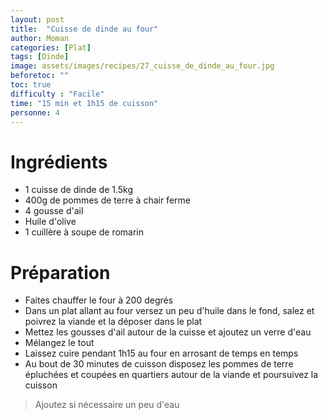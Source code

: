 ```yaml
---
layout: post
title:  "Cuisse de dinde au four"
author: Moman
categories: [Plat]
tags: [Dinde]
image: assets/images/recipes/27_cuisse_de_dinde_au_four.jpg
beforetoc: ""
toc: true
difficulty : "Facile"
time: "15 min et 1h15 de cuisson"
personne: 4
---
```


# Ingrédients 
* 1 cuisse de dinde de 1.5kg
* 400g de pommes de terre à chair ferme
* 4 gousse d'ail
* Huile d'olive
* 1 cuillère à soupe de romarin

# Préparation
* Faites chauffer le four à 200 degrés
* Dans un plat allant au four versez un peu d'huile dans le fond, salez et poivrez la viande et la déposer dans le plat
* Mettez les gousses d'ail autour de la cuisse et ajoutez un verre d'eau
* Mélangez le tout
* Laissez cuire pendant 1h15 au four en arrosant de temps en temps
* Au bout de 30 minutes de cuisson disposez les pommes de terre épluchées et coupées en quartiers autour de la viande et poursuivez la cuisson
> Ajoutez si nécessaire un peu d'eau